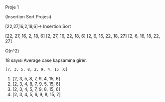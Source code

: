 Proje 1

(Insertion Sort Projesi)

[22,27,16,2,18,6]-> Insertion Sort

<!-- Yukarı verilen dizinin sort türüne göre aşamalarını yazınız. -->
[22, 27, 16, 2, 18, 6]
[2, 27, 16, 22, 18, 6]
[2, 6, 16, 22, 18, 27]
[2, 6, 16, 18, 22, 27]

<!-- Big-O gösterimini yazınız. -->
O(n^2)  

<!-- Time Complexity: Average case: Aradığımız sayının ortada olması,
Worst case: Aradığımız sayının sonda olması, 
Best case: Aradığımız sayının dizinin en başında olması.
Dizi sıralandıktan sonra 18 sayısı hangi case kapsamına girer? Yazınız. -->

18 sayısı Average case kapsamına girer.


<!-- [7,3,5,8,2,9,4,15,6] dizisinin Insertion Sort'a göre ilk 4 adımını yazınız. -->
    [7, 3, 5, 8, 2, 9, 4, 15 ,6]
1.  [2, 3, 5, 8, 7, 9, 4, 15, 6]
2.  [2, 3, 4, 8, 7, 9, 5, 15, 6]
3.  [2, 3, 4, 5, 7, 9, 8, 15, 6]
4.  [2, 3, 4, 5, 6, 9, 8, 15, 7]


